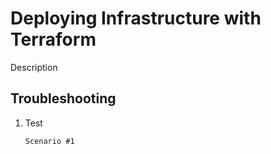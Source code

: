 # Deploying Infrastructure with Terraform

Description

## Troubleshooting

1. Test

    ```
    Scenario #1
    ```